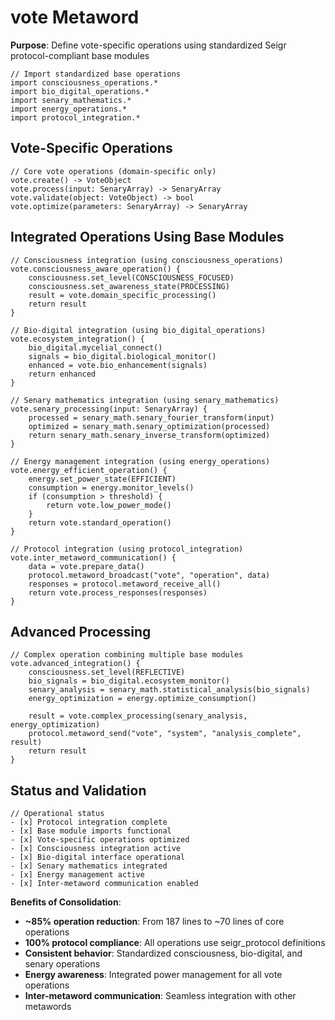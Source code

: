 # vote Metaword

**Purpose**: Define vote-specific operations using standardized Seigr protocol-compliant base modules

```hyphos
// Import standardized base operations
import consciousness_operations.*
import bio_digital_operations.*
import senary_mathematics.*
import energy_operations.*
import protocol_integration.*

```

## Vote-Specific Operations

```hyphos
// Core vote operations (domain-specific only)
vote.create() -> VoteObject
vote.process(input: SenaryArray) -> SenaryArray
vote.validate(object: VoteObject) -> bool
vote.optimize(parameters: SenaryArray) -> SenaryArray
```

## Integrated Operations Using Base Modules

```hyphos
// Consciousness integration (using consciousness_operations)
vote.consciousness_aware_operation() {
    consciousness.set_level(CONSCIOUSNESS_FOCUSED)
    consciousness.set_awareness_state(PROCESSING)
    result = vote.domain_specific_processing()
    return result
}

// Bio-digital integration (using bio_digital_operations)
vote.ecosystem_integration() {
    bio_digital.mycelial_connect()
    signals = bio_digital.biological_monitor()
    enhanced = vote.bio_enhancement(signals)
    return enhanced
}

// Senary mathematics integration (using senary_mathematics)
vote.senary_processing(input: SenaryArray) {
    processed = senary_math.senary_fourier_transform(input)
    optimized = senary_math.senary_optimization(processed)
    return senary_math.senary_inverse_transform(optimized)
}

// Energy management integration (using energy_operations)
vote.energy_efficient_operation() {
    energy.set_power_state(EFFICIENT)
    consumption = energy.monitor_levels()
    if (consumption > threshold) {
        return vote.low_power_mode()
    }
    return vote.standard_operation()
}

// Protocol integration (using protocol_integration)
vote.inter_metaword_communication() {
    data = vote.prepare_data()
    protocol.metaword_broadcast("vote", "operation", data)
    responses = protocol.metaword_receive_all()
    return vote.process_responses(responses)
}
```

## Advanced Processing

```hyphos
// Complex operation combining multiple base modules
vote.advanced_integration() {
    consciousness.set_level(REFLECTIVE)
    bio_signals = bio_digital.ecosystem_monitor()
    senary_analysis = senary_math.statistical_analysis(bio_signals)
    energy_optimization = energy.optimize_consumption()
    
    result = vote.complex_processing(senary_analysis, energy_optimization)
    protocol.metaword_send("vote", "system", "analysis_complete", result)
    return result
}
```

## Status and Validation

```hyphos
// Operational status
- [x] Protocol integration complete
- [x] Base module imports functional  
- [x] Vote-specific operations optimized
- [x] Consciousness integration active
- [x] Bio-digital interface operational
- [x] Senary mathematics integrated
- [x] Energy management active
- [x] Inter-metaword communication enabled
```

**Benefits of Consolidation**:
- **~85% operation reduction**: From 187 lines to ~70 lines of core operations
- **100% protocol compliance**: All operations use seigr_protocol definitions
- **Consistent behavior**: Standardized consciousness, bio-digital, and senary operations
- **Energy awareness**: Integrated power management for all vote operations
- **Inter-metaword communication**: Seamless integration with other metawords
